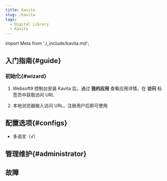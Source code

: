```yaml
---
title: Kavita
slug: /kavita
tags:
  - Digital Library
  - Kavita
---
```


import Meta from './_include/kavita.md';

<Meta name="meta" />

## 入门指南{#guide}

### 初始化{#wizard}

1. Websoft9 控制台安装 Kavita 后，通过 **我的应用** 查看应用详情，在 **访问** 标签页中获取访问 URL  

2. 本地浏览器输入访问 URL，注册用户后即可使用

## 配置选项{#configs}

- 多语言（√）

## 管理维护{#administrator}

## 故障